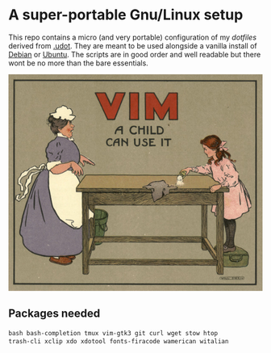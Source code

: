# A super-portable Gnu/Linux setup

This repo contains a micro (and very portable) configuration of my *dotfiles* derived from [.udot](https://github.com/matteogiorgi/.udot). They are meant to be used alongside a vanilla install of [Debian](https://www.debian.org/download) or [Ubuntu](https://ubuntu.com/#download). The scripts are in good order and well readable but there wont be no more than the bare essentials.

![](vim.png)




## Packages needed

```
bash bash-completion tmux vim-gtk3 git curl wget stow htop
trash-cli xclip xdo xdotool fonts-firacode wamerican witalian
```
